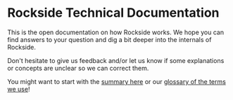 # Rockside Technical Documentation

This is the open documentation on how Rockside works. We hope you can find answers to your question and dig a bit deeper into the internals of Rockside.

Don't hesitate to give us feedback and/or let us know if some explanations or concepts are unclear so we can correct them.

You might want to start with the [summary here](SUMMARY.md) or our [glossary of the terms we use](GLOSSARY.md)!